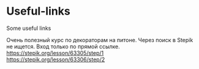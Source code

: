 # Useful-links
Some useful links

Очень  полезный курс по декораторам на питоне. Через поиск в Stepik не ищется. Вход только по прямой ссылке.
https://stepik.org/lesson/63305/step/1
https://stepik.org/lesson/63306/step/2
